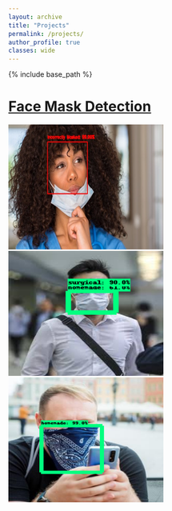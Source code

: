 ```yaml
---
layout: archive
title: "Projects"
permalink: /projects/
author_profile: true
classes: wide
---
```

{% include base_path %}

# [Face Mask Detection](xin-wang-kr.github.io/_projects/kirby_et_al_2019a.md)

<p float="left">
  <img src="/images/research/face-mask/correct-mask-1.jpg" height="250" width="310" />
  <img src="/images/research/face-mask/mask-type-1.png" height="250" width="310" /> 
  <img src="/images/research/face-mask/mask-type-3.png" height="250" width="310" />
</p>
